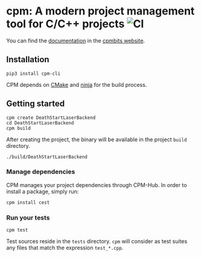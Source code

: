 # cpm: A modern project management tool for C/C++ projects  ![CI](https://github.com/jorsanpe/cpm/workflows/CI/badge.svg)

You can find the [documentation](https://cpmbits.com/1_getting_started.html) in the [cpmbits website](https://cpmbits.com).

## Installation
`pip3 install cpm-cli`

CPM depends on [CMake](https://cmake.org/) and [ninja](https://ninja-build.org/) for the build process.

## Getting started
```
cpm create DeathStartLaserBackend
cd DeathStartLaserBackend
cpm build
```

After creating the project, the binary will be available in the project `build` directory. 
```
./build/DeathStartLaserBackend
```

### Manage dependencies
CPM manages your project dependencies through CPM-Hub. In order to install a package, simply run:

```
cpm install cest
```

### Run your tests
```
cpm test
```

Test sources reside in the `tests` directory. `cpm` will consider as test suites any files that match the expression
`test_*.cpp`. 

